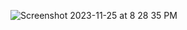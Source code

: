 ![Screenshot 2023-11-25 at 8 28 35 PM](https://github.com/Abhishekhm777/Meals_ComposeApp/assets/44720308/73b53d2b-6800-424a-b3a3-d1d0787d227b)
